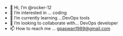 - 👋 Hi, I’m @rocker-12
- 👀 I’m interested in ... coding
- 🌱 I’m currently learning ...DevOps tools 
- 💞️ I’m looking to collaborate with... DevOps developer 
- 📫 How to reach me ... gpaswan1989@gmail.com

<!---
rocker-12/rocker-12 is a ✨ special ✨ repository because its `README.md` (this file) appears on your GitHub profile.
You can click the Preview link to take a look at your changes.
--->
